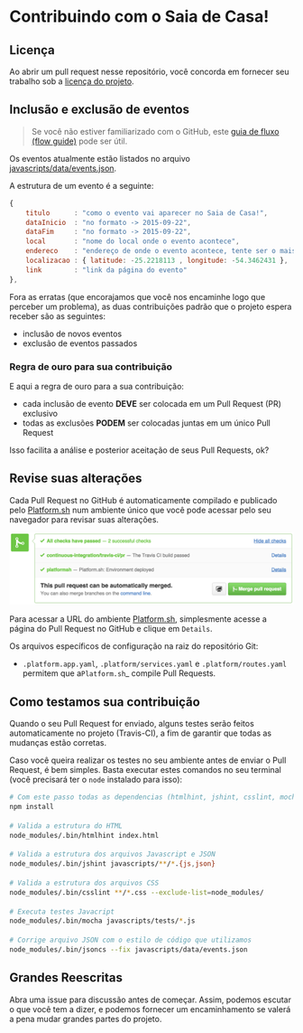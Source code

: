 # Contribuindo com o Saia de Casa!


## Licença

Ao abrir um pull request nesse repositório, você concorda em fornecer seu trabalho sob a [licença do projeto](LICENSE).

## Inclusão e exclusão de eventos

> Se você não estiver familiarizado com o GitHub, este [guia de fluxo (flow guide)](https://guides.github.com/introduction/flow/) pode ser útil.

Os eventos atualmente estão listados no arquivo [javascripts/data/events.json](javascripts/data/events.json).

A estrutura de um evento é a seguinte:

```javascript
{
    titulo      : "como o evento vai aparecer no Saia de Casa!",
    dataInicio  : "no formato -> 2015-09-22",
    dataFim     : "no formato -> 2015-09-22",
    local       : "nome do local onde o evento acontece",
    endereco    : "endereço de onde o evento acontece, tente ser o mais completo possível",
    localizacao : { latitude: -25.2218113 , longitude: -54.3462431 },
    link        : "link da página do evento"
},
```

Fora as erratas (que encorajamos que você nos encaminhe logo que perceber um problema), as duas contribuições padrão que o projeto espera receber são as seguintes:

- inclusão de novos eventos
- exclusão de eventos passados

### Regra de ouro para sua contribuição

E aqui a regra de ouro para a sua contribuição:

- cada inclusão de evento **DEVE** ser colocada em um Pull Request (PR) exclusivo
- todas as exclusões **PODEM** ser colocadas juntas em um único Pull Request

Isso facilita a análise e posterior aceitação de seus Pull Requests, ok?

## Revise suas alterações

Cada Pull Request no GitHub é automaticamente compilado e publicado pelo
[Platform.sh](https://platform.sh/) num ambiente único que você pode acessar pelo seu navegador para revisar suas alterações.

![Platform.sh Pull Request Deployment](images/docs-pull-request-platformsh.png)

Para acessar a URL do ambiente [Platform.sh](https://platform.sh/), simplesmente acesse a página do Pull Request no GitHub e clique em `Details`.

Os arquivos específicos de configuração na raiz do repositório Git:

- `.platform.app.yaml`, `.platform/services.yaml` e     `.platform/routes.yaml` permitem que a`Platform.sh`_ compile Pull Requests.

## Como testamos sua contribuição

Quando o seu Pull Request for enviado, alguns testes serão feitos automaticamente no projeto (Travis-CI), a fim de garantir que todas as mudanças estão corretas.

Caso você queira realizar os testes no seu ambiente antes de enviar o Pull Request, é bem simples.
Basta executar estes comandos no seu terminal (você precisará ter o `node` instalado para isso):

```bash
# Com este passo todas as dependencias (htmlhint, jshint, csslint, mocha e jsoncs) serão instaladas
npm install

# Valida a estrutura do HTML
node_modules/.bin/htmlhint index.html

# Valida a estrutura dos arquivos Javascript e JSON
node_modules/.bin/jshint javascripts/**/*.{js,json}

# Valida a estrutura dos arquivos CSS
node_modules/.bin/csslint **/*.css --exclude-list=node_modules/

# Executa testes Javacript
node_modules/.bin/mocha javascripts/tests/*.js

# Corrige arquivo JSON com o estilo de código que utilizamos
node_modules/.bin/jsoncs --fix javascripts/data/events.json
```

## Grandes Reescritas

Abra uma issue para discussão antes de começar. Assim, podemos escutar o que você tem a dizer, e podemos fornecer  um encaminhamento se valerá a pena mudar grandes partes do projeto.
